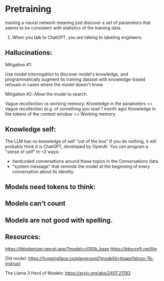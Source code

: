 # Pretraining 
training a neural network meaning just discover a set of parameters that seems to be consistent with statistics of the training data.

1. When you talk to ChatGPT, you are talking to labeling engineers.

## Hallucinations:
Mitigation #1:

Use model interrogation to discover model's knowledge, and programmatically augment its training dataset with knowledge-based refusals in cases where the model doesn't know.

Mitigation #2:
Allow the model to search.

Vague recollection vs working memory:
Knowledge in the parameters == Vague recollection (e.g. of something you read 1 month ago)
Knowledge in the tokens of the context window == Working memory 

## Knowledge self:
The LLM has no knowledge of self "out of the box"
If you do nothing, it will probably think it is ChatGPT, developed by OpenAl.
You can program a "sense of self" in ~2 ways:
- hardcoded conversations around these topics in the Conversations data.
- "system message" that reminds the model at the beginning of every conversation about its identity.

## Models need tokens to think:

## Models can't count

## Models are not good with spelling.


## Resources:
https://tiktokenizer.vercel.app/?model=cl100k_base
https://bbycroft.net/llm

Old model:
https://huggingface.co/playground?modelId=tiiuae/falcon-7b-instruct

The Llama 3 Herd of Models:
https://arxiv.org/abs/2407.21783





